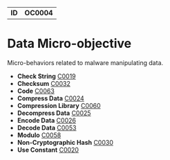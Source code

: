 |||
|---|---|
|**ID**|**OC0004**|


# Data Micro-objective #
Micro-behaviors related to malware manipulating data.

* **Check String** [C0019](../data/check-string.md)
* **Checksum** [C0032](../data/checksum.md)
* **Code** [C0063](../data/code.md)
* **Compress Data** [C0024](../data/compress.md)
* **Compression Library** [C0060](../data/compress-lib.md)
* **Decompress Data** [C0025](../data/decompress.md)
* **Encode Data** [C0026](../data/encode.md)
* **Decode Data** [C0053](../data/decode.md)
* **Modulo** [C0058](../data/modulo.md)
* **Non-Cryptographic Hash** [C0030](../data/noncrypto-hash.md)
* **Use Constant** [C0020](../data/use-constant.md)
